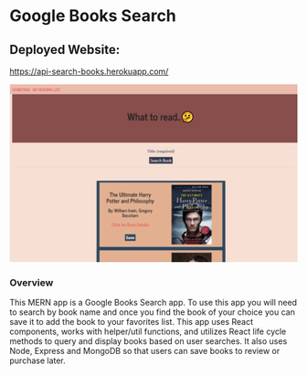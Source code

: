 # Google Books Search  

## Deployed Website: 

https://api-search-books.herokuapp.com/ 



![app screenshot](./client\public\MERN-Google-book-search-pic.PNG)


### Overview

This MERN app is a Google Books Search app. To use this app you will need to search by book name and once you find the book of your choice you can save it to add the book to your favorites list. This app uses React components, works with helper/util functions, and utilizes React life cycle methods to query and display books based on user searches. It also uses Node, Express and MongoDB so that users can save books to review or purchase later.








